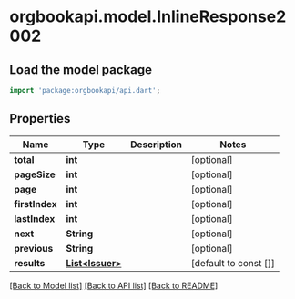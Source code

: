 # orgbookapi.model.InlineResponse2002

## Load the model package
```dart
import 'package:orgbookapi/api.dart';
```

## Properties
Name | Type | Description | Notes
------------ | ------------- | ------------- | -------------
**total** | **int** |  | [optional] 
**pageSize** | **int** |  | [optional] 
**page** | **int** |  | [optional] 
**firstIndex** | **int** |  | [optional] 
**lastIndex** | **int** |  | [optional] 
**next** | **String** |  | [optional] 
**previous** | **String** |  | [optional] 
**results** | [**List&lt;Issuer&gt;**](Issuer.md) |  | [default to const []]

[[Back to Model list]](../README.md#documentation-for-models) [[Back to API list]](../README.md#documentation-for-api-endpoints) [[Back to README]](../README.md)



